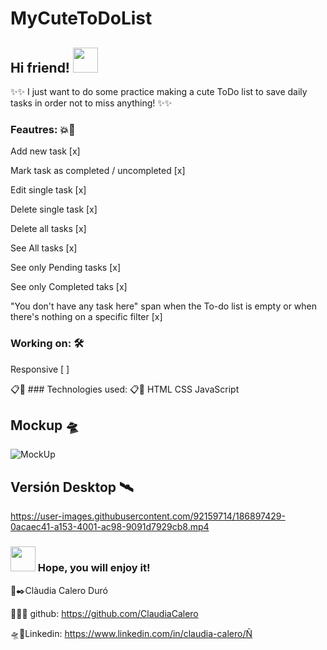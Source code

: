 # MyCuteToDoList

## Hi friend! <img src="https://c.tenor.com/p2Fs2DoSLWYAAAAC/hello-cute.gif" width="40">
✨✨ I just want to do some practice making a cute ToDo list to save daily tasks in order not to miss anything! ✨✨

### Feautres: 💥🚀
Add new task [x]

Mark task as completed / uncompleted [x]

Edit single task [x]

Delete single task [x]

Delete all tasks [x]

See All tasks [x]

See only Pending tasks [x]

See only Completed taks [x]

"You don't have any task here" span when the To-do list is empty or when there's nothing on a specific filter [x]

### Working on: 🛠️
Responsive [ ]

📋💬 ### Technologies used: 📋💬
HTML
CSS
JavaScript

## Mockup 🛸

![MockUp](https://user-images.githubusercontent.com/92159714/186890880-31a24cb3-393d-46cc-8857-74bf8b4836e3.png)

## Versión Desktop 🛰️

https://user-images.githubusercontent.com/92159714/186897429-0acaec41-a153-4001-ac98-9091d7929cb8.mp4

### <img src="http://37.media.tumblr.com/44d4fb34d7d9a0407c8fd5520e2c3123/tumblr_nago0vkGOD1tbhv9ro1_500.gif" width="40"> Hope, you will enjoy it! 

🌻✒️Clàudia Calero Duró 

👀👀👀 github: https://github.com/ClaudiaCalero

🛸📍Linkedin: https://www.linkedin.com/in/claudia-calero/Ñ
